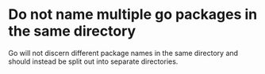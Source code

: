 # Do not name multiple go packages in the same directory

Go will not discern different package names in the same directory and
should instead be split out into separate directories.
